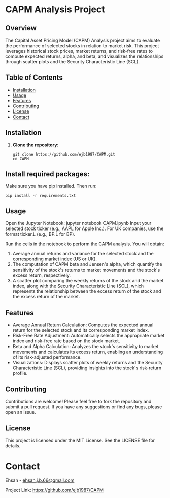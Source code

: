 # CAPM Analysis Project

## Overview

The Capital Asset Pricing Model (CAPM) Analysis project aims to evaluate the performance of selected stocks in relation to market risk. This project leverages historical stock prices, market returns, and risk-free rates to compute expected returns, alpha, and beta, and visualizes the relationships through scatter plots and the Security Characteristic Line (SCL).


## Table of Contents

- [Installation](#installation)
- [Usage](#usage)
- [Features](#features)
- [Contributing](#contributing)
- [License](#license)
- [Contact](#contact)

## Installation

1. **Clone the repository**:
   ```
   git clone https://github.com/ejb1987/CAPM.git
   cd CAPM
## Install required packages:
Make sure you have pip installed. Then run:
   ```
   pip install -r requirements.txt
   ```
## Usage
Open the Jupyter Notebook:
jupyter notebook CAPM.ipynb
Input your selected stock ticker (e.g., AAPL for Apple Inc.). For UK companies, use the format ticker.L (e.g., BP.L for BP).

Run the cells in the notebook to perform the CAPM analysis. You will obtain:

1. Average annual returns and variance for the selected stock and the corresponding market index (US or UK).
2. The computation of CAPM beta and Jensen's alpha, which quantify the sensitivity of the stock's returns to market movements and the stock's excess return, respectively.
3. A scatter plot comparing the weekly returns of the stock and the market index, along with the Security Characteristic Line (SCL), which represents the relationship between the excess return of the stock and the excess return of the market.

## Features
* Average Annual Return Calculation: Computes the expected annual return for the selected stock and its corresponding market index.
* Risk-Free Rate Adjustment: Automatically selects the appropriate market index and risk-free rate based on the stock market.
* Beta and Alpha Calculation: Analyzes the stock's sensitivity to market movements and calculates its excess return, enabling an understanding of its risk-adjusted performance.
* Visualizations: Displays scatter plots of weekly returns and the Security Characteristic Line (SCL), providing insights into the stock's risk-return profile.

## Contributing
Contributions are welcome! Please feel free to fork the repository and submit a pull request. If you have any suggestions or find any bugs, please open an issue.

## License
This project is licensed under the MIT License. See the LICENSE file for details.

# Contact

Ehsan - ehsan.j.b.66@gmail.com

Project Link: https://github.com/ejb1987/CAPM
